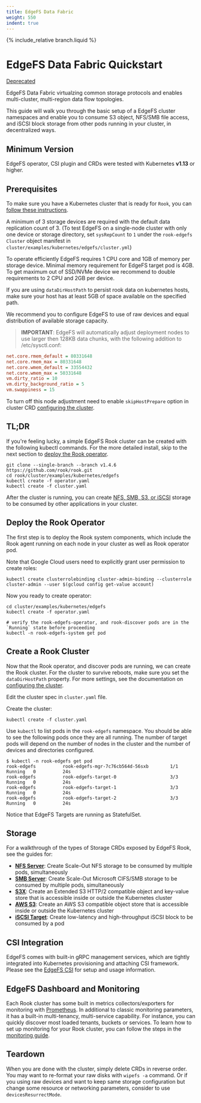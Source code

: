 ```yaml
---
title: EdgeFS Data Fabric
weight: 550
indent: true
---
```


{% include_relative branch.liquid %}

# EdgeFS Data Fabric Quickstart

[Deprecated](https://github.com/rook/rook/issues/5823#issuecomment-703834989)

EdgeFS Data Fabric virtualzing common storage protocols and enables multi-cluster, multi-region data flow topologies.

This guide will walk you through the basic setup of a EdgeFS cluster namespaces and enable you to consume S3 object, NFS/SMB file access, and iSCSI block storage
from other pods running in your cluster, in decentralized ways.

## Minimum Version

EdgeFS operator, CSI plugin and CRDs were tested with Kubernetes **v1.13** or higher.

## Prerequisites

To make sure you have a Kubernetes cluster that is ready for `Rook`, you can [follow these instructions](k8s-pre-reqs.md).

A minimum of 3 storage devices are required with the default data replication count of 3. (To test EdgeFS on a single-node cluster with only one device or storage directory, set `sysRepCount` to `1` under the `rook-edgefs` `Cluster` object manifest in `cluster/examples/kubernetes/edgefs/cluster.yml`)

To operate efficiently EdgeFS requires 1 CPU core and 1GB of memory per storage device. Minimal memory requirement for EdgeFS target pod is 4GB. To get maximum out of SSD/NVMe device we recommend to double requirements to 2 CPU and 2GB per device.

If you are using `dataDirHostPath` to persist rook data on kubernetes hosts, make sure your host has at least 5GB of space available on the specified path.

We recommend you to configure EdgeFS to use of raw devices and equal distribution of available storage capacity.

> **IMPORTANT**: EdgeFS will automatically adjust deployment nodes to use larger then 128KB data chunks, with the following addition to /etc/sysctl.conf:

```ini
net.core.rmem_default = 80331648
net.core.rmem_max = 80331648
net.core.wmem_default = 33554432
net.core.wmem_max = 50331648
vm.dirty_ratio = 10
vm.dirty_background_ratio = 5
vm.swappiness = 15
```

To turn off this node adjustment need to enable `skipHostPrepare` option in cluster CRD [configuring the cluster](edgefs-cluster-crd.md).

## TL;DR

If you're feeling lucky, a simple EdgeFS Rook cluster can be created with the following kubectl commands. For the more detailed install, skip to the next section to [deploy the Rook operator](#deploy-the-rook-operator).

```console
git clone --single-branch --branch v1.4.6 https://github.com/rook/rook.git
cd rook/cluster/examples/kubernetes/edgefs
kubectl create -f operator.yaml
kubectl create -f cluster.yaml
```

After the cluster is running, you can create [NFS, SMB, S3, or iSCSI](#storage) storage to be consumed by other applications in your cluster.

## Deploy the Rook Operator

The first step is to deploy the Rook system components, which include the Rook agent running on each node in your cluster as well as Rook operator pod.

Note that Google Cloud users need to explicitly grant user permission to create roles:

```console
kubectl create clusterrolebinding cluster-admin-binding --clusterrole cluster-admin --user $(gcloud config get-value account)
```

Now you ready to create operator:

```console
cd cluster/examples/kubernetes/edgefs
kubectl create -f operator.yaml

# verify the rook-edgefs-operator, and rook-discover pods are in the `Running` state before proceeding
kubectl -n rook-edgefs-system get pod
```

## Create a Rook Cluster

Now that the Rook operator, and discover pods are running, we can create the Rook cluster. For the cluster to survive reboots,
make sure you set the `dataDirHostPath` property. For more settings, see the documentation on [configuring the cluster](edgefs-cluster-crd.md).

Edit the cluster spec in `cluster.yaml` file.

Create the cluster:

```console
kubectl create -f cluster.yaml
```

Use `kubectl` to list pods in the `rook-edgefs` namespace. You should be able to see the following pods once they are all running.
The number of target pods will depend on the number of nodes in the cluster and the number of devices and directories configured.

```console
$ kubectl -n rook-edgefs get pod
rook-edgefs          rook-edgefs-mgr-7c76cb564d-56sxb        1/1     Running   0          24s
rook-edgefs          rook-edgefs-target-0                    3/3     Running   0          24s
rook-edgefs          rook-edgefs-target-1                    3/3     Running   0          24s
rook-edgefs          rook-edgefs-target-2                    3/3     Running   0          24s
```

Notice that EdgeFS Targets are running as StatefulSet.

## Storage

For a walkthrough of the types of Storage CRDs exposed by EdgeFS Rook, see the guides for:

* **[NFS Server](edgefs-nfs-crd.md)**: Create Scale-Out NFS storage to be consumed by multiple pods, simultaneously
* **[SMB Server](edgefs-smb-crd.md)**: Create Scale-Out Microsoft CIFS/SMB storage to be consumed by multiple pods, simultaneously
* **[S3X](edgefs-s3x-crd.md)**: Create an Extended S3 HTTP/2 compatible object and key-value store that is accessible inside or outside the Kubernetes cluster
* **[AWS S3](edgefs-s3-crd.md)**: Create an AWS S3 compatible object store that is accessible inside or outside the Kubernetes cluster
* **[iSCSI Target](edgefs-iscsi-crd.md)**: Create low-latency and high-throughput iSCSI block to be consumed by a pod

## CSI Integration

EdgeFS comes with built-in gRPC management services, which are tightly integrated into Kubernetes provisioning and attaching CSI framework. Please see the [EdgeFS CSI](edgefs-csi.md) for setup and usage information.

## EdgeFS Dashboard and Monitoring

Each Rook cluster has some built in metrics collectors/exporters for monitoring with [Prometheus](https://prometheus.io/).
In additional to classic monitoring parameters, it has a built-in multi-tenancy, multi-service capability. For instance, you can quickly discover most loaded tenants, buckets or services.
To learn how to set up monitoring for your Rook cluster, you can follow the steps in the [monitoring guide](./edgefs-monitoring.md).

## Teardown

When you are done with the cluster, simply delete CRDs in reverse order. You may want to re-format your raw disks with `wipefs -a` command. Or if you using raw devices and want to keep same storage configuration but change some resource or networking parameters, consider to use `devicesResurrectMode`.
